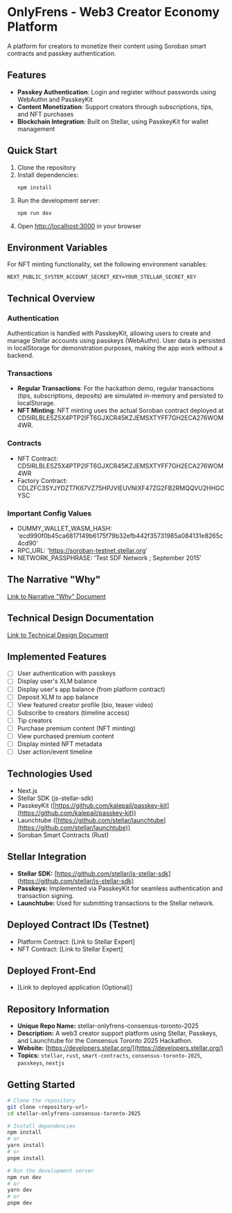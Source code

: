 # OnlyFrens - Web3 Creator Economy Platform

A platform for creators to monetize their content using Soroban smart contracts and passkey authentication.

## Features

- **Passkey Authentication**: Login and register without passwords using WebAuthn and PasskeyKit
- **Content Monetization**: Support creators through subscriptions, tips, and NFT purchases
- **Blockchain Integration**: Built on Stellar, using PasskeyKit for wallet management

## Quick Start

1. Clone the repository
2. Install dependencies:
   ```
   npm install
   ```
3. Run the development server:
   ```
   npm run dev
   ```
4. Open [http://localhost:3000](http://localhost:3000) in your browser

## Environment Variables

For NFT minting functionality, set the following environment variables:

```
NEXT_PUBLIC_SYSTEM_ACCOUNT_SECRET_KEY=YOUR_STELLAR_SECRET_KEY
```

## Technical Overview

### Authentication

Authentication is handled with PasskeyKit, allowing users to create and manage Stellar accounts using passkeys (WebAuthn). User data is persisted in localStorage for demonstration purposes, making the app work without a backend.

### Transactions

- **Regular Transactions**: For the hackathon demo, regular transactions (tips, subscriptions, deposits) are simulated in-memory and persisted to localStorage.
- **NFT Minting**: NFT minting uses the actual Soroban contract deployed at CD5IRLBLESZ5X4PTP2IFT6GJXCR45KZJEMSXTYFF7GH2ECA276WOM4WR.

### Contracts

- NFT Contract: CD5IRLBLESZ5X4PTP2IFT6GJXCR45KZJEMSXTYFF7GH2ECA276WOM4WR
- Factory Contract: CDLZFC3SYJYDZT7K67VZ75HPJVIEUVNIXF47ZG2FB2RMQQVU2HHGCYSC

### Important Config Values

- DUMMY_WALLET_WASM_HASH: 'ecd990f0b45ca6817149b6175f79b32efb442f35731985a084131e8265c4cd90'
- RPC_URL: 'https://soroban-testnet.stellar.org'
- NETWORK_PASSPHRASE: 'Test SDF Network ; September 2015'

## The Narrative "Why"

[Link to Narrative "Why" Document](./NARRATIVE_WHY.md)

## Technical Design Documentation

[Link to Technical Design Document](./TECHNICAL_DESIGN.md)

## Implemented Features

*   [ ] User authentication with passkeys
*   [ ] Display user's XLM balance
*   [ ] Display user's app balance (from platform contract)
*   [ ] Deposit XLM to app balance
*   [ ] View featured creator profile (bio, teaser video)
*   [ ] Subscribe to creators (timeline access)
*   [ ] Tip creators
*   [ ] Purchase premium content (NFT minting)
*   [ ] View purchased premium content
*   [ ] Display minted NFT metadata
*   [ ] User action/event timeline

## Technologies Used

*   Next.js
*   Stellar SDK (js-stellar-sdk)
*   PasskeyKit ([https://github.com/kalepail/passkey-kit](https://github.com/kalepail/passkey-kit))
*   Launchtube ([https://github.com/stellar/launchtube](https://github.com/stellar/launchtube))
*   Soroban Smart Contracts (Rust)

## Stellar Integration

*   **Stellar SDK:** [https://github.com/stellar/js-stellar-sdk](https://github.com/stellar/js-stellar-sdk)
*   **Passkeys:** Implemented via PasskeyKit for seamless authentication and transaction signing.
*   **Launchtube:** Used for submitting transactions to the Stellar network.

## Deployed Contract IDs (Testnet)

*   Platform Contract: [Link to Stellar Expert]
*   NFT Contract: [Link to Stellar Expert]

## Deployed Front-End

*   [Link to deployed application (Optional)]

## Repository Information

*   **Unique Repo Name:** stellar-onlyfrens-consensus-toronto-2025
*   **Description:** A web3 creator support platform using Stellar, Passkeys, and Launchtube for the Consensus Toronto 2025 Hackathon.
*   **Website:** [https://developers.stellar.org/](https://developers.stellar.org/)
*   **Topics:** `stellar`, `rust`, `smart-contracts`, `consensus-toronto-2025`, `passkeys`, `nextjs`

## Getting Started

```bash
# Clone the repository
git clone <repository-url>
cd stellar-onlyfrens-consensus-toronto-2025

# Install dependencies
npm install
# or
yarn install
# or
pnpm install

# Run the development server
npm run dev
# or
yarn dev
# or
pnpm dev
```
